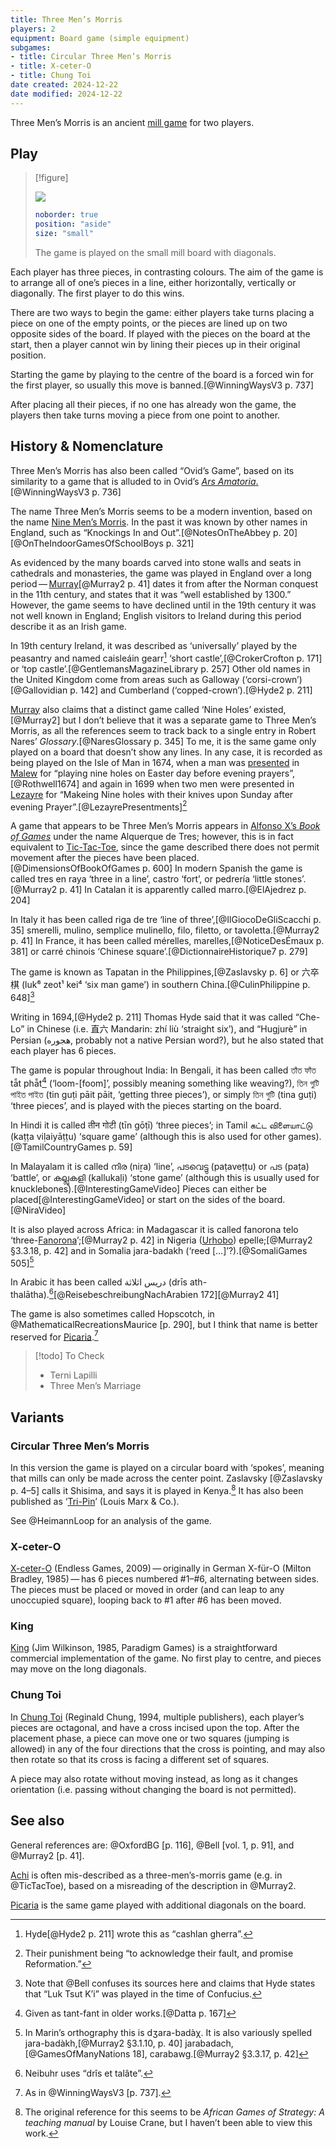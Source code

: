 ```yaml
---
title: Three Men’s Morris
players: 2
equipment: Board game (simple equipment)
subgames:
- title: Circular Three Men’s Morris
- title: X-ceter-O
- title: Chung Toi
date created: 2024-12-22
date modified: 2024-12-22
---
```


<span class="aka">Three Men’s Morris</span> is an ancient [mill game](articles/families/mill-games/mill-games.md) for two players.

## Play

> [!figure]
>
> ![](../mill-games/small_merels_with_diagonals.svg)
>
> ```yaml
> noborder: true
> position: "aside"
> size: "small"
> ```
>
> The game is played on the small mill board with diagonals.

Each player has three pieces, in contrasting colours. The aim of the game is to arrange all of one’s pieces in a line, either horizontally, vertically or diagonally. The first player to do this wins.

There are two ways to begin the game: either players take turns placing a piece on one of the empty points, or the pieces are lined up on two opposite sides of the board. If played with the pieces on the board at the start, then a player cannot win by lining their pieces up in their original position.

Starting the game by playing to the centre of the board is a forced win for the first player, so usually this move is banned.[@WinningWaysV3 p. 737]

After placing all their pieces, if no one has already won the game, the players then take turns moving a piece from one point to another.

## History & Nomenclature

Three Men’s Morris has also been called “<span class="aka">Ovid’s Game</span>”, based on its similarity to a game that is alluded to in Ovid’s [<cite lang="la">Ars Amatoria</cite>.](https://en.wikipedia.org/wiki/Ars_Amatoria)[@WinningWaysV3 p.  736]

The name Three Men’s Morris seems to be a modern invention, based on the name [Nine Men’s Morris](games/nine-mens-morris/nine-mens-morris.md). In the past it was known by other names in England, such as “<span class="aka">Knockings In and Out</span>”.[@NotesOnTheAbbey p.  20][@OnTheIndoorGamesOfSchoolBoys p. 321] 

As evidenced by the many boards carved into stone walls and seats in cathedrals and monasteries, the game was played in England over a long period — [Murray](articles/people/hjr-murray.md)[@Murray2 p. 41] dates it from after the Norman conquest in the 11th century, and states that it was “well established by 1300.” However, the game seems to have declined until in the 19th century it was not well known in England; English visitors to Ireland during this period describe it as an Irish game.

In 19th century Ireland, it was described as ‘universally’ played by the peasantry and named <span lang="ga" class="aka">caisleáin gearr</span>[^fn0] ‘<span class="aka">short castle</span>’,[@CrokerCrofton p.  171] or ‘<span class="aka">top castle</span>’.[@GentlemansMagazineLibrary p. 257] Other old names in the United Kingdom come from areas such as Galloway (‘<span class="aka">corsi-crown</span>’)[@Gallovidian p.  142] and Cumberland (‘<span class="aka">copped-crown</span>’).[@Hyde2 p. 211]

[^fn0]: Hyde[@Hyde2 p. 211] wrote this as “<span lang="ga" class="aka">cashlan gherra</span>”.

[Murray](articles/people/hjr-murray.md) also claims that a distinct game called ‘<span class="aka">Nine Holes</span>’ existed,[@Murray2] but I don’t believe that it was a separate game to Three Men’s Morris, as all the references seem to track back to a single entry in Robert Nares’ <cite>Glossary</cite>.[@NaresGlossary p. 345] To me, it is the same game only played on a board that doesn’t show any lines. In any case, it is recorded as being played on the Isle of Man in 1674, when a man was [presented](https://en.wikipedia.org/wiki/Presentment) in [Malew](https://en.wikipedia.org/wiki/Malew) for “playing nine holes on Easter day before evening prayers”,[@Rothwell1674] and again in 1699 when two men were presented in [Lezayre](https://en.wikipedia.org/wiki/Lezayre) for “Makeing Nine holes with their knives upon Sunday after evening Prayer”.[@LezayrePresentments][^fn1]

[^fn1]: Their punishment being “to acknowledge their fault, and promise Reformation.”

A game that appears to be Three Men’s Morris appears in [Alfonso X’s <cite>Book of Games</cite>](articles/lists/alfonso-x.md) under the name <span lang="es">Alquerque de Tres</span>; however, this is in fact equivalent to [Tic-Tac-Toe](games/tic-tac-toe/tic-tac-toe.md), since the game described there does not permit movement after the pieces have been placed.[@DimensionsOfBookOfGames p. 600]  In modern Spanish the game is called <span lang="es" class="aka">tres en raya</span> ‘three in a line’, <span lang="es" class="aka">castro</span> ‘fort’, or <span lang="es" class="aka">pedrería</span> ‘little stones’.[@Murray2 p. 41] In Catalan it is apparently called <span lang="ca" class="aka">marro</span>.[@ElAjedrez p. 204]

In Italy it has been called <span lang="it" class="aka">riga de tre</span> ‘line of three’,[@IlGiocoDeGliScacchi p. 35] <span lang="it" class="aka">smerelli</span>, <span lang="it" class="aka">mulino</span>, <span lang="it" class="aka">semplice mulinello</span>, <span lang="it" class="aka">filo</span>, <span lang="it" class="aka">filetto</span>, or <span lang="it" class="aka">tavoletta</span>.[@Murray2 p. 41] In France, it has been called <span lang="fr" class="aka">mérelles</span>, <span lang="fr" class="aka">marelles</span>,[@NoticeDesÉmaux p.  381] or <span lang="fr" class="aka">carré chinois</span> ‘Chinese square’.[@DictionnaireHistorique7 p. 279]

The game is known as <span lang="fil" class="noun aka">Tapatan</span> in the Philippines,[@Zaslavsky p. 6] or <span lang="yue-Hans-HK" class="aka">六卒棋</span> (<span lang="yue-Latn-jyutping" class="aka">luk⁶ zeot¹ kei⁴</span> ‘six man game’) in southern China.[@CulinPhilippine p. 648][^fn2]

[^fn2]: Note that @Bell confuses its sources here and claims that Hyde states that “<span class="aka noun">Luk Tsut K’i</span>” was played in the time of Confucius.

Writing in 1694,[@Hyde2 p. 211] Thomas Hyde said that it was called “<span lang="zh-Latn" class="aka noun">Che-Lo</span>” in Chinese (i.e. <span lang="zh-Hant" class="aka">直六</span> Mandarin: <span lang="cmn-Latn-pinyin" class="aka">zhí liù</span> ‘straight six’), and “<span lang="fa-Latn" class="aka noun">Hugjurè</span>” in Persian (<span lang="fa" class="aka">هجوره</span>, probably not a native Persian word?), but he also stated that each player has 6 pieces.

The game is popular throughout India: In Bengali, it has been called <span lang="bn" class="aka">তাঁত ফাঁত</span> <span lang="bn-Latn" class="aka">tā̃t phā̃t</span>[^fn3] (‘loom-[foom]’, possibly meaning something like weaving?), <span lang="bn" class="aka">তিন গুটি পাইত পাইত</span> (<span lang="bn-Latn" class="aka">tin guṭi pāit pāit</span>, ‘getting three pieces’), or simply <span lang="bn" class="aka">তিন গুটি</span> (<span lang="bn-Latn" class="aka">tina guṭi</span>) ‘three pieces’, and is played with the pieces starting on the board.

[^fn3]: Given as <span lang="bn-Latn" class="aka">tant-fant</span> in older works.[@Datta p. 167]

In Hindi it is called <span lang="hi" class="aka">तीन गोटी</span> (<span lang="hi-Latn" class="aka">tīn gōṭī</span>) ‘three pieces’; in Tamil <span lang="ta" class="aka">கட்ட விளையாட்டு</span> (<span lang="ta-Latn" class="aka">kaṭṭa viḷaiyāṭṭu</span>) ‘square game’ (although this is also used for other games).[@TamilCountryGames p. 59]

In Malayalam it is called <span lang="ml" class="aka">നിര</span> (<span lang="ml-Latn" class="aka">niṟa</span>) ‘line’, <span lang="ml" class="aka">പടവെട്ടു</span> (<span lang="ml-Latn" class="aka">paṭaveṭṭu</span>) or <span lang="ml" class="aka">പട</span> (<span lang="ml-Latn">paṭa</span>) ‘battle’, or <span lang="ml" class="aka">കല്ലുകളി</span> (<span lang="ml-Latn" class="aka">kallukaḷi</span>) ‘stone game’ (although this is usually used for knucklebones).[@InterestingGameVideo] Pieces can either be placed[@InterestingGameVideo] or start on the sides of the board.[@NiraVideo]

It is also played across Africa: in Madagascar it is called <span lang="mg" class="aka">fanorona telo</span> ‘three-[Fanorona](games/fanorona/fanorona.md)’;[@Murray2 p. 42] in Nigeria ([Urhobo](https://en.wikipedia.org/wiki/Urhobo_language)) <span lang="urh" class="aka">epelle</span>;[@Murray2 §3.3.18, p. 42] and in Somalia <span lang="so" class="aka">jara-badakh</span> (‘reed […]’?).[@SomaliGames 505][^fn4] 

[^fn4]: In Marin’s orthography this is <span lang="so" class="aka">dʒara-badàχ</span>. It is also variously spelled <span lang="so" class="aka">jara-badàkh</span>,[@Murray2 §3.1.10, p. 40] <span lang="so" class="aka">jarabadach</span>,[@GamesOfManyNations 18], <span lang="so" class="aka">carabawg</span>.[@Murray2 §3.3.17, p. 42]

In Arabic it has been called <span lang="ar" class="aka">دريس اثلاثة</span> (<span lang="ar-Latn" class="aka">drīs ath-thalātha</span>).[^fn5][@ReisebeschreibungNachArabien 172][@Murray2 41]

[^fn5]: Neibuhr uses “<span lang="ar-Latn">drîs et talâte</span>”.

The game is also sometimes called <span class="aka">Hopscotch</span>, in @MathematicalRecreationsMaurice [p. 290], but I think that name is better reserved for [Picaria](games/picaria/picaria.md).[^fn6]

[^fn6]: As in @WinningWaysV3 [p. 737].

> [!todo]
>  To Check
> * Terni Lapilli
> * Three Men’s Marriage

## Variants

### Circular Three Men’s Morris

In this version the game is played on a circular board with ‘spokes’, meaning that mills can only be made across the center point. Zaslavsky [@Zaslavsky p. 4–5] calls it <span class="aka">Shisima</span>, and says it is played in Kenya.[^fn7] It has also been published as ‘[<span class="aka">Tri-Pin</span>](https://boardgamegeek.com/boardgame/111169/tri-pin)’ (Louis Marx & Co.).

[^fn7]: The original reference for this seems to be <cite>African Games of Strategy: A teaching manual</cite> by Louise Crane, but I haven’t been able to view this work.

See @HeimannLoop for an analysis of the game.

### X-ceter-O

[X-ceter-O](https://boardgamegeek.com/boardgame/21951/x-ceter-o) (Endless Games, 2009) — originally in German <span lang="de">X-für-O</span> (Milton Bradley, 1985) — has 6 pieces numbered #1–#6, alternating between sides. The pieces must be placed or moved in order (and can leap to any unoccupied square), looping back to #1 after #6 has been moved.

### King

[King](https://boardgamegeek.com/boardgame/22452/king) (Jim Wilkinson, 1985,
Paradigm Games) is a straightforward commercial implementation of the game. No
first play to centre, and pieces may move on the long diagonals.

### Chung Toi

In [Chung Toi](https://boardgamegeek.com/boardgame/11557/chung-toi) (Reginald Chung, 1994, multiple publishers), each player’s pieces are octagonal, and have a cross incised upon the top. After the placement phase, a piece can move one or two squares (jumping is allowed) in any of the four directions that the cross is pointing, and may also then rotate so that its cross is facing a different set of squares.

A piece may also rotate without moving instead, as long as it changes orientation (i.e. passing without changing the board is not permitted).

## See also

General references are: @OxfordBG [p. 116], @Bell [vol. 1, p. 91], and @Murray2 [p. 41].

[Achi](games/achi/achi.md) is often mis-described as a three-men’s-morris game (e.g. in @TicTacToe), based on a misreading of the description in @Murray2.

[Picaria](games/picaria/picaria.md) is the same game played with additional diagonals on the board.
